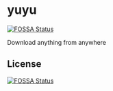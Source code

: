 # yuyu
[![FOSSA Status](https://app.fossa.com/api/projects/git%2Bgithub.com%2Fmorr0ne%2Fyuyu.svg?type=shield)](https://app.fossa.com/projects/git%2Bgithub.com%2Fmorr0ne%2Fyuyu?ref=badge_shield)

Download anything from anywhere


## License
[![FOSSA Status](https://app.fossa.com/api/projects/git%2Bgithub.com%2Fmorr0ne%2Fyuyu.svg?type=large)](https://app.fossa.com/projects/git%2Bgithub.com%2Fmorr0ne%2Fyuyu?ref=badge_large)